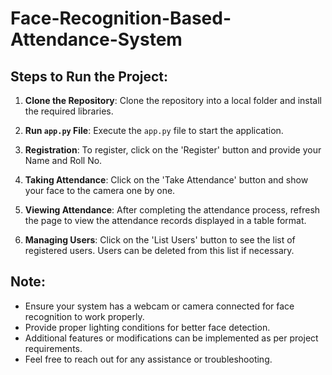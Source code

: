 # Face-Recognition-Based-Attendance-System

## Steps to Run the Project:
1. **Clone the Repository**: Clone the repository into a local folder and install the required libraries.
   
2. **Run `app.py` File**: Execute the `app.py` file to start the application.

3. **Registration**: To register, click on the 'Register' button and provide your Name and Roll No.

4. **Taking Attendance**: Click on the 'Take Attendance' button and show your face to the camera one by one.

5. **Viewing Attendance**: After completing the attendance process, refresh the page to view the attendance records displayed in a table format.

6. **Managing Users**: Click on the 'List Users' button to see the list of registered users. Users can be deleted from this list if necessary.

## Note:
- Ensure your system has a webcam or camera connected for face recognition to work properly.
- Provide proper lighting conditions for better face detection.
- Additional features or modifications can be implemented as per project requirements.
- Feel free to reach out for any assistance or troubleshooting.
